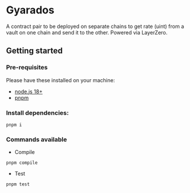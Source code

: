 # Gyarados

A contract pair to be deployed on separate chains to get rate (uint) from a vault on one chain and send it to the other. Powered via LayerZero.

## Getting started

### Pre-requisites

Please have these installed on your machine:

- [node.js 18+](https://nodejs.org/)
- [pnpm](https://pnpm.io/)

### Install dependencies:

```
pnpm i
```

### Commands available

- Compile

```
pnpm compile
```

- Test

```
pnpm test
```
